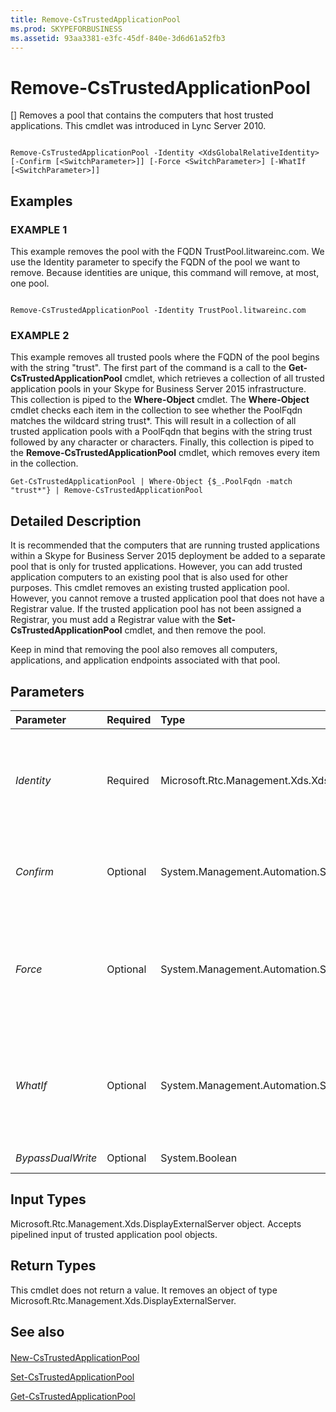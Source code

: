 ```yaml
---
title: Remove-CsTrustedApplicationPool
ms.prod: SKYPEFORBUSINESS
ms.assetid: 93aa3381-e3fc-45df-840e-3d6d61a52fb3
---
```



# Remove-CsTrustedApplicationPool
[]
Removes a pool that contains the computers that host trusted applications. This cmdlet was introduced in Lync Server 2010.
  
    
    


```

Remove-CsTrustedApplicationPool -Identity <XdsGlobalRelativeIdentity> [-Confirm [<SwitchParameter>]] [-Force <SwitchParameter>] [-WhatIf [<SwitchParameter>]]

```


## Examples


  
    
    

### EXAMPLE 1

This example removes the pool with the FQDN TrustPool.litwareinc.com. We use the Identity parameter to specify the FQDN of the pool we want to remove. Because identities are unique, this command will remove, at most, one pool.
  
    
    

```

Remove-CsTrustedApplicationPool -Identity TrustPool.litwareinc.com
```


### EXAMPLE 2

This example removes all trusted pools where the FQDN of the pool begins with the string "trust". The first part of the command is a call to the **Get-CsTrustedApplicationPool** cmdlet, which retrieves a collection of all trusted application pools in your Skype for Business Server 2015 infrastructure. This collection is piped to the **Where-Object** cmdlet. The **Where-Object** cmdlet checks each item in the collection to see whether the PoolFqdn matches the wildcard string trust*. This will result in a collection of all trusted application pools with a PoolFqdn that begins with the string trust followed by any character or characters. Finally, this collection is piped to the **Remove-CsTrustedApplicationPool** cmdlet, which removes every item in the collection.
  
    
    

```
Get-CsTrustedApplicationPool | Where-Object {$_.PoolFqdn -match "trust*"} | Remove-CsTrustedApplicationPool
```


## Detailed Description

It is recommended that the computers that are running trusted applications within a Skype for Business Server 2015 deployment be added to a separate pool that is only for trusted applications. However, you can add trusted application computers to an existing pool that is also used for other purposes. This cmdlet removes an existing trusted application pool. However, you cannot remove a trusted application pool that does not have a Registrar value. If the trusted application pool has not been assigned a Registrar, you must add a Registrar value with the **Set-CsTrustedApplicationPool** cmdlet, and then remove the pool.
  
    
    
Keep in mind that removing the pool also removes all computers, applications, and application endpoints associated with that pool.
  
    
    

## Parameters



|**Parameter**|**Required**|**Type**|**Description**|
|:-----|:-----|:-----|:-----|
| _Identity_ <br/> |Required  <br/> |Microsoft.Rtc.Management.Xds.XdsGlobalRelativeIdentity  <br/> |The fully qualified domain name (FQDN) or service ID of the pool you want to remove.  <br/> |
| _Confirm_ <br/> |Optional  <br/> |System.Management.Automation.SwitchParameter  <br/> |Prompts you for confirmation before executing the command.  <br/> |
| _Force_ <br/> |Optional  <br/> |System.Management.Automation.SwitchParameter  <br/> |Suppresses any confirmation prompts that would otherwise be displayed before making changes.  <br/> |
| _WhatIf_ <br/> |Optional  <br/> |System.Management.Automation.SwitchParameter  <br/> |Describes what would happen if you executed the command without actually executing the command.  <br/> |
| _BypassDualWrite_ <br/> |Optional  <br/> |System.Boolean  <br/> |PARAMVALUE: $true | $false  <br/> |
   

## Input Types

Microsoft.Rtc.Management.Xds.DisplayExternalServer object. Accepts pipelined input of trusted application pool objects.
  
    
    

## Return Types

This cmdlet does not return a value. It removes an object of type Microsoft.Rtc.Management.Xds.DisplayExternalServer.
  
    
    

## See also


#### 


  
    
    
 [New-CsTrustedApplicationPool](new-cstrustedapplicationpool.md)
  
    
    
 [Set-CsTrustedApplicationPool](set-cstrustedapplicationpool.md)
  
    
    
 [Get-CsTrustedApplicationPool](get-cstrustedapplicationpool.md)
